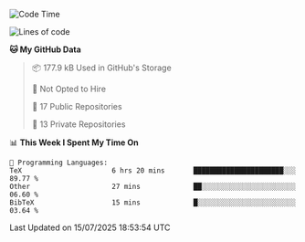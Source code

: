 <!--START_SECTION:waka-->
![Code Time](http://img.shields.io/badge/Code%20Time-1%2C129%20hrs%2010%20mins-blue)

![Lines of code](https://img.shields.io/badge/From%20Hello%20World%20I%27ve%20Written-224.9%20thousand%20lines%20of%20code-blue)

**🐱 My GitHub Data** 

> 📦 177.9 kB Used in GitHub's Storage 
 > 
> 🚫 Not Opted to Hire
 > 
> 📜 17 Public Repositories 
 > 
> 🔑 13 Private Repositories 
 > 
📊 **This Week I Spent My Time On** 

```text
💬 Programming Languages: 
TeX                      6 hrs 20 mins       ██████████████████████░░░   89.77 % 
Other                    27 mins             ██░░░░░░░░░░░░░░░░░░░░░░░   06.60 % 
BibTeX                   15 mins             █░░░░░░░░░░░░░░░░░░░░░░░░   03.64 % 
```


 Last Updated on 15/07/2025 18:53:54 UTC
<!--END_SECTION:waka-->
